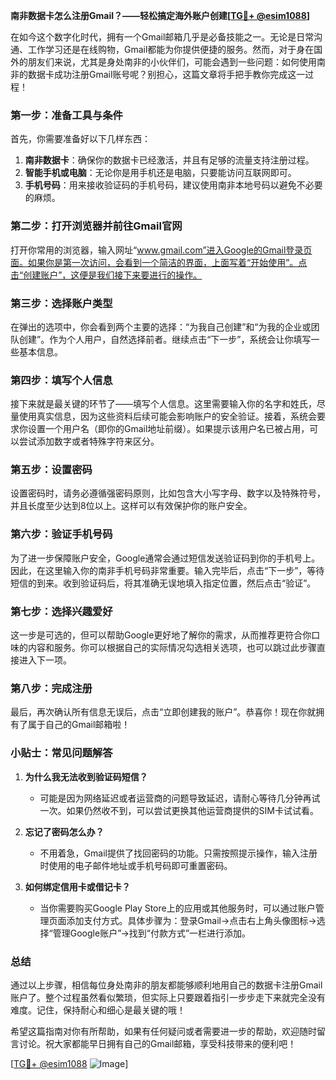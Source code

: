 **南非数据卡怎么注册Gmail？——轻松搞定海外账户创建[[TG💪+ @esim1088](https://t.me/s/esim1088)]**

在如今这个数字化时代，拥有一个Gmail邮箱几乎是必备技能之一。无论是日常沟通、工作学习还是在线购物，Gmail都能为你提供便捷的服务。然而，对于身在国外的朋友们来说，尤其是身处南非的小伙伴们，可能会遇到一些问题：如何使用南非的数据卡成功注册Gmail账号呢？别担心，这篇文章将手把手教你完成这一过程！

### **第一步：准备工具与条件**
首先，你需要准备好以下几样东西：
1. **南非数据卡**：确保你的数据卡已经激活，并且有足够的流量支持注册过程。
2. **智能手机或电脑**：无论你是用手机还是电脑，只要能访问互联网即可。
3. **手机号码**：用来接收验证码的手机号码，建议使用南非本地号码以避免不必要的麻烦。

### **第二步：打开浏览器并前往Gmail官网**
打开你常用的浏览器，输入网址“www.gmail.com”进入Google的Gmail登录页面。如果你是第一次访问，会看到一个简洁的界面，上面写着“开始使用”。点击“创建账户”，这便是我们接下来要进行的操作。

### **第三步：选择账户类型**
在弹出的选项中，你会看到两个主要的选择：“为我自己创建”和“为我的企业或团队创建”。作为个人用户，自然选择前者。继续点击“下一步”，系统会让你填写一些基本信息。

### **第四步：填写个人信息**
接下来就是最关键的环节了——填写个人信息。这里需要输入你的名字和姓氏，尽量使用真实信息，因为这些资料后续可能会影响账户的安全验证。接着，系统会要求你设置一个用户名（即你的Gmail地址前缀）。如果提示该用户名已被占用，可以尝试添加数字或者特殊字符来区分。

### **第五步：设置密码**
设置密码时，请务必遵循强密码原则，比如包含大小写字母、数字以及特殊符号，并且长度至少达到8位以上。这样可以有效保护你的账户安全。

### **第六步：验证手机号码**
为了进一步保障账户安全，Google通常会通过短信发送验证码到你的手机号上。因此，在这里输入你的南非手机号码非常重要。输入完毕后，点击“下一步”，等待短信的到来。收到验证码后，将其准确无误地填入指定位置，然后点击“验证”。

### **第七步：选择兴趣爱好**
这一步是可选的，但可以帮助Google更好地了解你的需求，从而推荐更符合你口味的内容和服务。你可以根据自己的实际情况勾选相关选项，也可以跳过此步骤直接进入下一项。

### **第八步：完成注册**
最后，再次确认所有信息无误后，点击“立即创建我的账户”。恭喜你！现在你就拥有了属于自己的Gmail邮箱啦！

### **小贴士：常见问题解答**
1. **为什么我无法收到验证码短信？**
   - 可能是因为网络延迟或者运营商的问题导致延迟，请耐心等待几分钟再试一次。如果仍然收不到，可以尝试更换其他运营商提供的SIM卡试试看。

2. **忘记了密码怎么办？**
   - 不用着急，Gmail提供了找回密码的功能。只需按照提示操作，输入注册时使用的电子邮件地址或手机号码即可重置密码。

3. **如何绑定信用卡或借记卡？**
   - 当你需要购买Google Play Store上的应用或其他服务时，可以通过账户管理页面添加支付方式。具体步骤为：登录Gmail→点击右上角头像图标→选择“管理Google账户”→找到“付款方式”一栏进行添加。

### **总结**
通过以上步骤，相信每位身处南非的朋友都能够顺利地用自己的数据卡注册Gmail账户了。整个过程虽然看似繁琐，但实际上只要跟着指引一步步走下来就完全没有难度。记住，保持耐心和细心是最关键的哦！

希望这篇指南对你有所帮助，如果有任何疑问或者需要进一步的帮助，欢迎随时留言讨论。祝大家都能早日拥有自己的Gmail邮箱，享受科技带来的便利吧！

[[TG💪+ @esim1088](https://t.me/s/esim1088) ![Image](https://i.postimg.cc/4NQfJmqS/Snipaste-2025-05-13-00-14-12.png)]